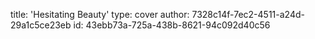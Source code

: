 title: 'Hesitating Beauty'
type: cover
author: 7328c14f-7ec2-4511-a24d-29a1c5ce23eb
id: 43ebb73a-725a-438b-8621-94c092d40c56
